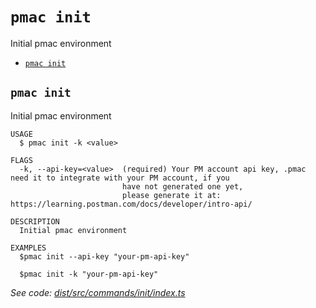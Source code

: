 `pmac init`
===========

Initial pmac environment

* [`pmac init`](#pmac-init)

## `pmac init`

Initial pmac environment

```
USAGE
  $ pmac init -k <value>

FLAGS
  -k, --api-key=<value>  (required) Your PM account api key, .pmac need it to integrate with your PM account, if you
                         have not generated one yet,
                         please generate it at: https://learning.postman.com/docs/developer/intro-api/

DESCRIPTION
  Initial pmac environment

EXAMPLES
  $pmac init --api-key "your-pm-api-key"

  $pmac init -k "your-pm-api-key"
```

_See code: [dist/src/commands/init/index.ts](https://github.com/postman-as-code/pmac/blob/v0.1.2/dist/src/commands/init/index.ts)_
